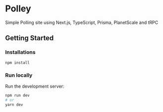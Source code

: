 # Polley

Simple Polling site using Next.js, TypeScript, Prisma, PlanetScale and tRPC

## Getting Started

### Installations

```bash
npm install
```

### Run locally

Run the development server:

```bash
npm run dev
# or
yarn dev
```
